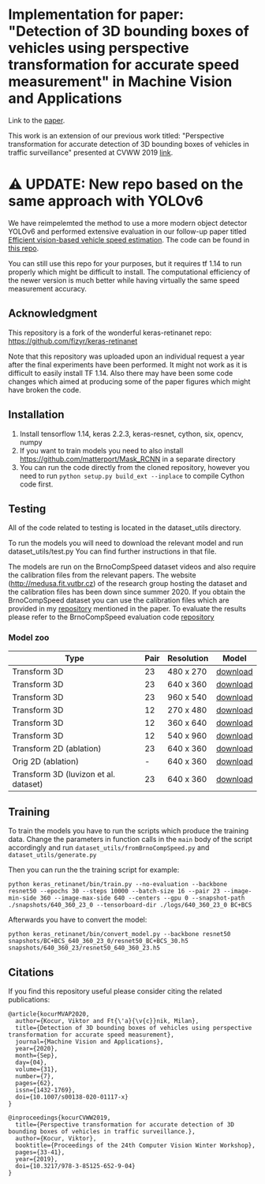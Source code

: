 # Implementation for paper: "Detection of 3D bounding boxes of vehicles using perspective transformation for accurate speed measurement" in Machine Vision and Applications

Link to the [paper](https://rdcu.be/b6Ofz).

This work is an extension of our previous work titled: "Perspective transformation for accurate detection of 3D bounding boxes of vehicles in traffic surveillance" presented at CVWW 2019 [link](https://openlib.tugraz.at/download.php?id=5c5941d91c84c&location=browse).

# :warning: UPDATE: New repo based on the same approach with YOLOv6

We have reimpelemted the method to use a more modern object detector YOLOv6 and performed extensive evaluation in our follow-up paper titled [Efficient vision-based vehicle speed estimation](https://link.springer.com/article/10.1007/s11554-025-01704-z). The code can be found in [this repo](https://github.com/gajdosech2/Vehicle-Speed-Estimation-YOLOv6-3D).

You can still use this repo for your purposes, but it requires tf 1.14 to run properly which might be difficult to install. The computational efficiency of the newer version is much better while having virtually the same speed measurement accuracy.

## Acknowledgment

This repository is a fork of the wonderful keras-retinanet repo: https://github.com/fizyr/keras-retinanet

Note that this repository was uploaded upon an individual request a year after the final experiments have been performed. It might not work as it is difficult to easily install TF 1.14. Also there may have been some code changes which aimed at producing some of the paper figures which might have broken the code.

## Installation

1) Install tensorflow 1.14, keras 2.2.3, keras-resnet, cython, six, opencv, numpy
2) If you want to train models you need to also install https://github.com/matterport/Mask_RCNN in a separate directory  
3) You can run the code directly from the cloned  repository, however you need to run `python setup.py build_ext --inplace` to compile Cython code first.

## Testing

All of the code related to testing is located in the dataset_utils directory.

To run the models you will need to download the relevant model and run dataset_utils/test.py You can find further instructions in that file.

The models are run on the BrnoCompSpeed dataset videos and also require the calibration files from the relevant papers. The website (http://medusa.fit.vutbr.cz) of the research group hosting the dataset and the calibration files has been down since summer 2020. If you obtain the BrnoCompSpeed dataset you can use the calibration files which are provided in my [repository](https://github.com/kocurvik/BCS_results) mentioned in the paper. To evaluate the results please refer to the BrnoCompSpeed evaluation code [repository](https://github.com/JakubSochor/BrnoCompSpeed)

### Model zoo

| Type        | Pair | Resolution           | Model  |
| ------------- | ------ |-------------| -----|
| Transform 3D  | 23 | 480 x 270 | [download](https://drive.google.com/file/d/1O6mjzdrgPwg8J9XxmWsFnWxQHXmF_nR0/view?usp=sharing) |
| Transform 3D  | 23 | 640 x 360 | [download](https://drive.google.com/file/d/1SERwZojQL_Efaq5WeROEmKt5LpyQ0h5x/view?usp=sharing) |
| Transform 3D  | 23 | 960 x 540 | [download](https://drive.google.com/file/d/1LhgKrujz9kgOrv33rOSWJIhNQalK4ug_/view?usp=sharing) |
| Transform 3D  | 12 | 270 x 480 | [download](https://drive.google.com/file/d/1MGamEp4o5QoBbpK0lcTfQ0xNjC0D9jNh/view?usp=sharing)|
| Transform 3D  | 12 | 360 x 640 | [download](https://drive.google.com/file/d/1pvwbTDNMLJrS9MGE-p4QxcyoHdve0MqO/view?usp=sharing) |
| Transform 3D  | 12 | 540 x 960 | [download](https://drive.google.com/file/d/1qVpq1TG93Ae-xO2jF-Bigiyvfjdjy06C/view?usp=sharing) |
| Transform 2D (ablation)  | 23 | 640 x 360 | [download](https://drive.google.com/file/d/1ea5ia4u927jwvEEVDhHiZAKEdxdb7Bwr/view?usp=sharing) |
| Orig 2D (ablation) | - | 640 x 360 | [download](https://drive.google.com/file/d/1Koq4x16K4-4tOLpOjhqASntcTQWkCkvz/view?usp=sharing) |
| Transform 3D (luvizon et al. dataset) | 23 | 640 x 360 | [download](https://drive.google.com/file/d/1MlW1I1-INaBu4HAdH0qtQyfIflfCni3x/view?usp=sharing) |

## Training

To train the models you have to run the scripts which produce the training data. Change the parameters in function calls in the `main` body of the script accordingly and run `dataset_utils/fromBrnoCompSpeed.py` and `dataset_utils/generate.py`

Then you can run the the training script for example:

```
python keras_retinanet/bin/train.py --no-evaluation --backbone resnet50 --epochs 30 --steps 10000 --batch-size 16 --pair 23 --image-min-side 360 --image-max-side 640 --centers --gpu 0 --snapshot-path ./snapshots/640_360_23_0 --tensorboard-dir ./logs/640_360_23_0 BC+BCS
```

Afterwards you have to convert the model:

```
python keras_retinanet/bin/convert_model.py --backbone resnet50 snapshots/BC+BCS_640_360_23_0/resnet50_BC+BCS_30.h5 snapshots/640_360_23/resnet50_640_360_23.h5
```

## Citations

If you find this repository useful please consider citing the related publications:

```
﻿@article{kocurMVAP2020,
  author={Kocur, Viktor and Ft{\'a}{\v{c}}nik, Milan},
  title={Detection of 3D bounding boxes of vehicles using perspective transformation for accurate speed measurement},
  journal={Machine Vision and Applications},
  year={2020},
  month={Sep},
  day={04},
  volume={31},
  number={7},
  pages={62},
  issn={1432-1769},
  doi={10.1007/s00138-020-01117-x}
}
```



```
@inproceedings{kocurCVWW2019,
  title={Perspective transformation for accurate detection of 3D bounding boxes of vehicles in traffic surveillance.},
  author={Kocur, Viktor},
  booktitle={Proceedings of the 24th Computer Vision Winter Workshop},
  pages={33-41},
  year={2019},
  doi={10.3217/978-3-85125-652-9-04}
}
```
